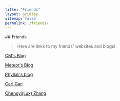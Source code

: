 ```yaml
---
title: "Friends"
layout: gridlay
sitemap: false
permalink: /friends/
---
```




<div class="jumbotron">
## Friends

> Here are links to my friends' websites and blogs!

[CM's Blog](https://cmjang.github.io)

[Meteor's Blog](https://www.ghl.info/)

[Phyllali's blog](https://blog.phyllali.club/)

[Carl Gan](https://carlgan.com/)

[Chengyi(Lux) Zhang](https://cyluxz.netlify.app)

</div>
